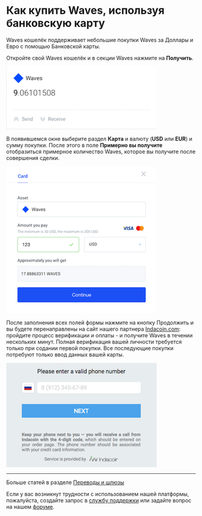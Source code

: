 # Как купить Waves, используя банковскую карту

Waves кошелёк поддерживает небольшие покупки Waves за Доллары и Евро с помощью Банковской карты.

Откройте свой Waves кошелёк и в секции Waves нажмите на **Получить**.

![](/_assets/buying_waves_using_card_01.png)

В появившемся окне выберите раздел **Карта** и валюту (**USD** или **EUR**) и сумму покупки.
После этого в поле **Примерно вы получите** отобразиться примерное количество Waves, которое вы получите после совершения сделки.

![](/_assets/buying_waves_using_card_02.png)

После заполнения всех полей формы нажмите на кнопку Продолжить и вы будете перенаправлены на сайт нашего партнера [Indacoin.com](https://indacoin.com/): пройдите процесс верификации и оплаты - и получите Waves в течении нескольких минут. Полная верификация вашей личности требуется только при содании первой покупки. Все последующие покупки потребуют только ввод данных вашей карты.

![](/_assets/buying_waves_using_card_03.png)

___

Больше статей в разделе [Переводы и шлюзы](/waves-client/wallet-management.md)

Если у вас возникнут трудности с использованием нашей платформы, пожалуйста, создайте запрос в [службу поддержки](https://support.wavesplatform.com/) или задайте вопрос на нашем [форуме](https://forum.wavesplatform.com/).
